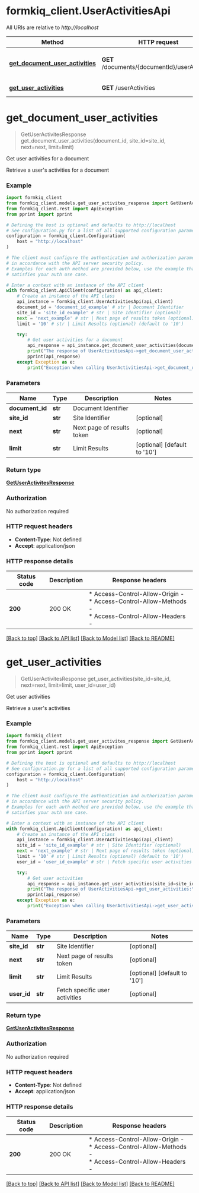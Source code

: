 # formkiq_client.UserActivitiesApi

All URIs are relative to *http://localhost*

Method | HTTP request | Description
------------- | ------------- | -------------
[**get_document_user_activities**](UserActivitiesApi.md#get_document_user_activities) | **GET** /documents/{documentId}/userActivities | Get user activities for a document
[**get_user_activities**](UserActivitiesApi.md#get_user_activities) | **GET** /userActivities | Get user activities


# **get_document_user_activities**
> GetUserActivitesResponse get_document_user_activities(document_id, site_id=site_id, next=next, limit=limit)

Get user activities for a document

Retrieve a user's activities for a document

### Example


```python
import formkiq_client
from formkiq_client.models.get_user_activites_response import GetUserActivitesResponse
from formkiq_client.rest import ApiException
from pprint import pprint

# Defining the host is optional and defaults to http://localhost
# See configuration.py for a list of all supported configuration parameters.
configuration = formkiq_client.Configuration(
    host = "http://localhost"
)

# The client must configure the authentication and authorization parameters
# in accordance with the API server security policy.
# Examples for each auth method are provided below, use the example that
# satisfies your auth use case.

# Enter a context with an instance of the API client
with formkiq_client.ApiClient(configuration) as api_client:
    # Create an instance of the API class
    api_instance = formkiq_client.UserActivitiesApi(api_client)
    document_id = 'document_id_example' # str | Document Identifier
    site_id = 'site_id_example' # str | Site Identifier (optional)
    next = 'next_example' # str | Next page of results token (optional)
    limit = '10' # str | Limit Results (optional) (default to '10')

    try:
        # Get user activities for a document
        api_response = api_instance.get_document_user_activities(document_id, site_id=site_id, next=next, limit=limit)
        print("The response of UserActivitiesApi->get_document_user_activities:\n")
        pprint(api_response)
    except Exception as e:
        print("Exception when calling UserActivitiesApi->get_document_user_activities: %s\n" % e)
```



### Parameters


Name | Type | Description  | Notes
------------- | ------------- | ------------- | -------------
 **document_id** | **str**| Document Identifier | 
 **site_id** | **str**| Site Identifier | [optional] 
 **next** | **str**| Next page of results token | [optional] 
 **limit** | **str**| Limit Results | [optional] [default to &#39;10&#39;]

### Return type

[**GetUserActivitesResponse**](GetUserActivitesResponse.md)

### Authorization

No authorization required

### HTTP request headers

 - **Content-Type**: Not defined
 - **Accept**: application/json

### HTTP response details

| Status code | Description | Response headers |
|-------------|-------------|------------------|
**200** | 200 OK |  * Access-Control-Allow-Origin -  <br>  * Access-Control-Allow-Methods -  <br>  * Access-Control-Allow-Headers -  <br>  |

[[Back to top]](#) [[Back to API list]](../README.md#documentation-for-api-endpoints) [[Back to Model list]](../README.md#documentation-for-models) [[Back to README]](../README.md)

# **get_user_activities**
> GetUserActivitesResponse get_user_activities(site_id=site_id, next=next, limit=limit, user_id=user_id)

Get user activities

Retrieve a user's activities

### Example


```python
import formkiq_client
from formkiq_client.models.get_user_activites_response import GetUserActivitesResponse
from formkiq_client.rest import ApiException
from pprint import pprint

# Defining the host is optional and defaults to http://localhost
# See configuration.py for a list of all supported configuration parameters.
configuration = formkiq_client.Configuration(
    host = "http://localhost"
)

# The client must configure the authentication and authorization parameters
# in accordance with the API server security policy.
# Examples for each auth method are provided below, use the example that
# satisfies your auth use case.

# Enter a context with an instance of the API client
with formkiq_client.ApiClient(configuration) as api_client:
    # Create an instance of the API class
    api_instance = formkiq_client.UserActivitiesApi(api_client)
    site_id = 'site_id_example' # str | Site Identifier (optional)
    next = 'next_example' # str | Next page of results token (optional)
    limit = '10' # str | Limit Results (optional) (default to '10')
    user_id = 'user_id_example' # str | Fetch specific user activities (optional)

    try:
        # Get user activities
        api_response = api_instance.get_user_activities(site_id=site_id, next=next, limit=limit, user_id=user_id)
        print("The response of UserActivitiesApi->get_user_activities:\n")
        pprint(api_response)
    except Exception as e:
        print("Exception when calling UserActivitiesApi->get_user_activities: %s\n" % e)
```



### Parameters


Name | Type | Description  | Notes
------------- | ------------- | ------------- | -------------
 **site_id** | **str**| Site Identifier | [optional] 
 **next** | **str**| Next page of results token | [optional] 
 **limit** | **str**| Limit Results | [optional] [default to &#39;10&#39;]
 **user_id** | **str**| Fetch specific user activities | [optional] 

### Return type

[**GetUserActivitesResponse**](GetUserActivitesResponse.md)

### Authorization

No authorization required

### HTTP request headers

 - **Content-Type**: Not defined
 - **Accept**: application/json

### HTTP response details

| Status code | Description | Response headers |
|-------------|-------------|------------------|
**200** | 200 OK |  * Access-Control-Allow-Origin -  <br>  * Access-Control-Allow-Methods -  <br>  * Access-Control-Allow-Headers -  <br>  |

[[Back to top]](#) [[Back to API list]](../README.md#documentation-for-api-endpoints) [[Back to Model list]](../README.md#documentation-for-models) [[Back to README]](../README.md)


